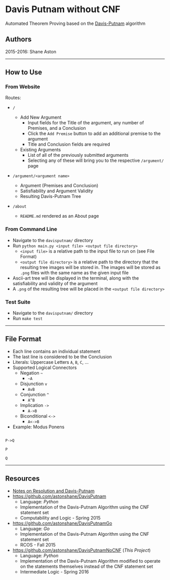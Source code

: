 # Davis Putnam without CNF
Automated Theorem Proving based on the [Davis-Putnam](https://en.wikipedia.org/wiki/Davis%E2%80%93Putnam_algorithm?oldformat=true) algorithm

## Authors
2015-2016:
Shane Aston

---
## How to Use

### From Website
Routes:

 * `/`
    - Add New Argument
        - Input fields for the Title of the argument, any number of Premises, and a Conclusion
        - Click the `Add Premise` button to add an additional premise to the argument
        - Title and Conclusion fields are required
    - Existing Arguments
        - List of all of the previously submitted arguments
        - Selecting any of these will bring you to the respective `/argument/` page

 * `/argument/<argument name>`
    - Argument (Premises and Conclusion)
    - Satisfiability and Argument Validity
    - Resulting Davis-Putnam Tree

 * `/about`
    - `README.md` rendered as an About page

### From Command Line
 * Navigate to the `davisputnam/` directory
 * Run `python main.py <input file> <output file directory>`
    - `<input file>` is a relative path to the input file to run on (see File Format)
    - `<output file directory>` is a relative path to the directory that the resulting tree images will be stored in. The images will be stored as `.png` files with the same name as the given input file
 * Ascii-art tree will be displayed in the terminal, along with the satisfiability and validity of the argument
 * A `.png` of the resulting tree will be placed in the `<output file directory>`

### Test Suite
 * Navigate to the `davisputnam/` directory
 * Run `make test`

---
## File Format
* Each line contains an individual statement
* The last line is considered to be the Conclusion
* Literals: Uppercase Letters `A`, `B`, `C`, ...
* Supported Logical Connectors
    - Negation `~`
        - `~A`
    - Disjunction `v`
        - `AvB`
    - Conjunction `^`
        - `A^B`
    - Implication `->`
        - `A->B`
    - Biconditional `<->`
        - `A<->B`
* Example: Modus Ponens

```

P->Q

P

Q

```

---
## Resources
* [Notes on Resolution and Davis-Putnam](https://www.google.com/url?sa=t&rct=j&q=&esrc=s&source=web&cd=4&cad=rja&uact=8&ved=0ahUKEwi5lbb6s9_LAhVBOSYKHZreCEMQFggtMAM&url=http%3A%2F%2Fwww.rpi.edu%2F~heuveb%2Fteaching%2FLogic%2FInterLogic%2FNotes%2FATP.ppt&usg=AFQjCNHkslzpLK4PeenEpD5x523sslbEKQ&sig2=Le_yfNjm-IHvXzjF1wHLcw)
* <https://github.com/astonshane/DavisPutnam>
    - Language: _Python_
    - Implementation of the Davis-Putnam Algorithm using the CNF statement set
    - Computability and Logic - Spring 2015
* <https://github.com/astonshane/DavisPutnamGo>
    - Language: _Go_
    - Implementation of the Davis-Putnam Algorithm using the CNF statement set
    - RCOS - Fall 2015
* <https://github.com/astonshane/DavisPutnamNoCNF> (_This Project_)
    - Language: _Python_
    - Implementation of the Davis-Putnam Algorithm modified to operate on the statements themselves instead of the CNF statement set
    - Intermediate Logic - Spring 2016
